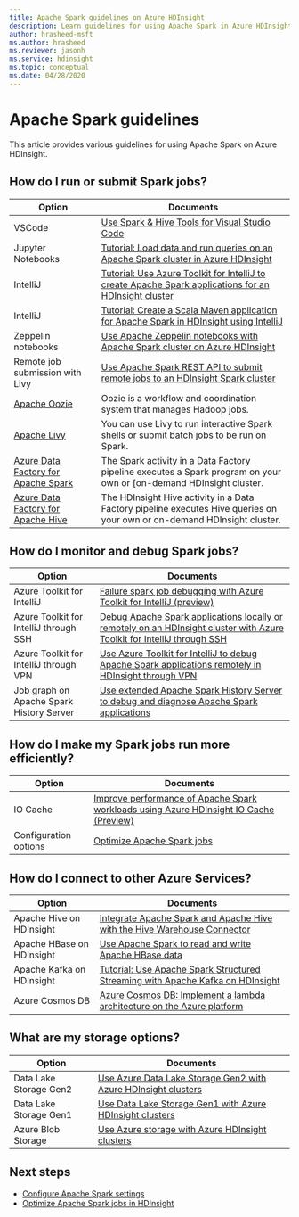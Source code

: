 ```yaml
---
title: Apache Spark guidelines on Azure HDInsight
description: Learn guidelines for using Apache Spark in Azure HDInsight.
author: hrasheed-msft
ms.author: hrasheed
ms.reviewer: jasonh
ms.service: hdinsight
ms.topic: conceptual
ms.date: 04/28/2020
---
```


# Apache Spark guidelines

This article provides various guidelines for using Apache Spark on Azure HDInsight.

## How do I run or submit Spark jobs?

| Option | Documents |
|---|---|
| VSCode | [Use Spark & Hive Tools for Visual Studio Code](../hdinsight-for-vscode.md) |
| Jupyter Notebooks | [Tutorial: Load data and run queries on an Apache Spark cluster in Azure HDInsight](./apache-spark-load-data-run-query.md) |
| IntelliJ | [Tutorial: Use Azure Toolkit for IntelliJ to create Apache Spark applications for an HDInsight cluster](./apache-spark-intellij-tool-plugin.md) |
| IntelliJ | [Tutorial: Create a Scala Maven application for Apache Spark in HDInsight using IntelliJ](./apache-spark-create-standalone-application.md) |
| Zeppelin notebooks | [Use Apache Zeppelin notebooks with Apache Spark cluster on Azure HDInsight](./apache-spark-zeppelin-notebook.md) |
| Remote job submission with Livy | [Use Apache Spark REST API to submit remote jobs to an HDInsight Spark cluster](./apache-spark-livy-rest-interface.md) |
|[Apache Oozie](../hdinsight-use-oozie-linux-mac.md)|Oozie is a workflow and coordination system that manages Hadoop jobs.|
|[Apache Livy](./apache-spark-livy-rest-interface.md)|You can use Livy to run interactive Spark shells or submit batch jobs to be run on Spark.|
|[Azure Data Factory for Apache Spark](/../data-factory/transform-data-using-spark.md)|The Spark activity in a Data Factory pipeline executes a Spark program on your own or [on-demand HDInsight cluster.|
|[Azure Data Factory for Apache Hive](/../data-factory/transform-data-using-hadoop-hive.md)|The HDInsight Hive activity in a Data Factory pipeline executes Hive queries on your own or on-demand HDInsight cluster.|

## How do I monitor and debug Spark jobs?

| Option | Documents |
|---|---|
| Azure Toolkit for IntelliJ | [Failure spark job debugging with Azure Toolkit for IntelliJ (preview)](apache-spark-intellij-tool-failure-debug.md) |
| Azure Toolkit for IntelliJ through SSH | [Debug Apache Spark applications locally or remotely on an HDInsight cluster with Azure Toolkit for IntelliJ through SSH](apache-spark-intellij-tool-debug-remotely-through-ssh.md) |
| Azure Toolkit for IntelliJ through VPN | [Use Azure Toolkit for IntelliJ to debug Apache Spark applications remotely in HDInsight through VPN](apache-spark-intellij-tool-plugin-debug-jobs-remotely.md) |
| Job graph on Apache Spark History Server | [Use extended Apache Spark History Server to debug and diagnose Apache Spark applications](./apache-azure-spark-history-server.md) |

## How do I make my Spark jobs run more efficiently?

| Option | Documents |
|---|---|
| IO Cache | [Improve performance of Apache Spark workloads using Azure HDInsight IO Cache (Preview)](./apache-spark-improve-performance-iocache.md) |
| Configuration options | [Optimize Apache Spark jobs](./apache-spark-perf.md) |

## How do I connect to other Azure Services?

| Option | Documents |
|---|---|
| Apache Hive on HDInsight | [Integrate Apache Spark and Apache Hive with the Hive Warehouse Connector](../interactive-query/apache-hive-warehouse-connector.md) |
| Apache HBase on HDInsight | [Use Apache Spark to read and write Apache HBase data](../hdinsight-using-spark-query-hbase.md) |
| Apache Kafka on HDInsight | [Tutorial: Use Apache Spark Structured Streaming with Apache Kafka on HDInsight](../hdinsight-apache-kafka-spark-structured-streaming.md) |
| Azure Cosmos DB | [Azure Cosmos DB: Implement a lambda architecture on the Azure platform](../../cosmos-db/lambda-architecture.md) |

## What are my storage options?

| Option | Documents |
|---|---|
| Data Lake Storage Gen2 | [Use Azure Data Lake Storage Gen2 with Azure HDInsight clusters](../hdinsight-hadoop-use-data-lake-storage-gen2.md) |
| Data Lake Storage Gen1 | [Use Data Lake Storage Gen1 with Azure HDInsight clusters](../hdinsight-hadoop-use-data-lake-store.md) |
| Azure Blob Storage | [Use Azure storage with Azure HDInsight clusters](../hdinsight-hadoop-use-blob-storage.md) |

## Next steps

* [Configure Apache Spark settings](apache-spark-settings.md)
* [Optimize Apache Spark jobs in HDInsight](apache-spark-perf.md)
